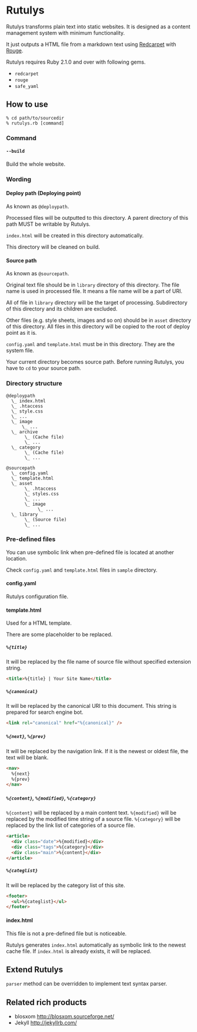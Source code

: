 Rutulys
=======
Rutulys transforms plain text into static websites.
It is designed as a content management system with minimum functionality.

It just outputs a HTML file from a markdown text using [Redcarpet](https://github.com/vmg/redcarpet) with [Rouge](https://github.com/jneen/rouge).

Rutulys requires Ruby 2.1.0 and over with following gems.

- `redcarpet`
- `rouge`
- `safe_yaml`

How to use
----------
```
% cd path/to/sourcedir
% rutulys.rb [command]
```

### Command

#### `--build`
Build the whole website.

### Wording

#### Deploy path (Deploying point)
As known as `@deploypath`.

Processed files will be outputted to this directory.
A parent directory of this path MUST be writable by Rutulys.

`index.html` will be created in this directory automatically.

This directory will be cleaned on build.

#### Source path
As known as `@sourcepath`.

Original text file should be in `library` directory of this directory.
The file name is used in processed file.
It means a file name will be a part of URI.

All of file in `library` directory will be the target of processing.
Subdirectory of this directory and its children are excluded.

Other files (e.g. style sheets, images and so on) should be in `asset` directory of this directory.
All files in this directory will be copied to the root of deploy point as it is.

`config.yaml` and `template.html` must be in this directory.
They are the system file.

Your current directory becomes source path.
Before running Rutulys, you have to `cd` to your source path.

### Directory structure

```
@deploypath
  \_ index.html
  \_ .htaccess
  \_ style.css
  \_ ...
  \_ image
      \_ ...
  \_ archive
       \_ (Cache file)
       \_ ...
  \_ category
       \_ (Cache file)
       \_ ...

@sourcepath
  \_ config.yaml
  \_ template.html
  \_ asset
       \_ .htaccess
       \_ styles.css
       \_ ...
       \_ image
            \_ ...
  \_ library
       \_ (Source file)
       \_ ...
```

### Pre-defined files

You can use symbolic link when pre-defined file is located at another location.

Check `config.yaml` and `template.html` files in `sample` directory.

#### config.yaml
Rutulys configuration file.

#### template.html
Used for a HTML template.

There are some placeholder to be replaced.

##### `%{title}`
It will be replaced by the file name of source file without specified extension string.

```HTML
<title>%{title} | Your Site Name</title>
```

##### `%{canonical}`
It will be replaced by the canonical URI to this document.
This string is prepared for search engine bot.

```HTML
<link rel="canonical" href="%{canonical}" />
```

##### `%{next}`, `%{prev}`
It will be replaced by the navigation link.
If it is the newest or oldest file, the text will be blank.

```HTML
<nav>
  %{next}
  %{prev}
</nav>
```

##### `%{content}`, `%{modified}`, `%{category}`
`%{content}` will be replaced by a main content text.
`%{modified}` will be replaced by the modified time string of a source file.
`%{category}` will be replaced by the link list of categories of a source file.

```HTML
<article>
  <div class="date">%{modified}</div>
  <div class="tags">%{category}</div>
  <div class="main">%{content}</div>
</article>
```

##### `%{categlist}`
It will be replaced by the category list of this site.

```HTML
<footer>
  <ul>%{categlist}</ul>
</footer>
```

#### index.html
This file is not a pre-defined file but is noticeable.

Rutulys generates `index.html` automatically as symbolic link to the newest cache file.
If `index.html` is already exists, it will be replaced.


Extend Rutulys
--------------
`parser` method can be overridden to implement text syntax parser.


Related rich products
---------------------
- blosxom http://blosxom.sourceforge.net/
- Jekyll  http://jekyllrb.com/

